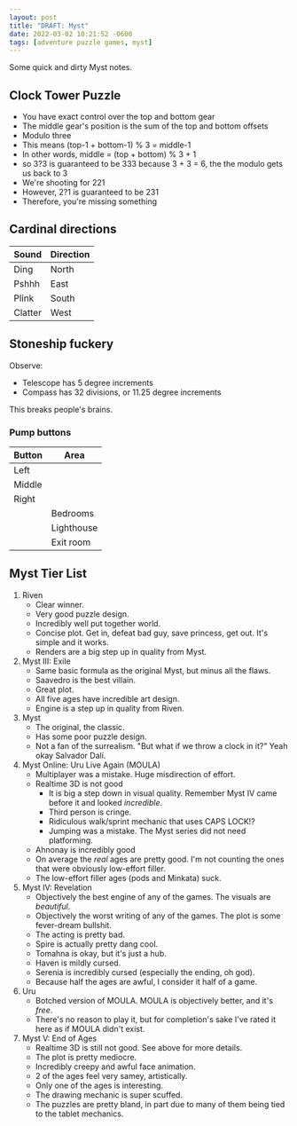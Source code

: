 ```yaml
---
layout: post
title: "DRAFT: Myst"
date: 2022-03-02 10:21:52 -0600
tags: [adventure puzzle games, myst]
---
```


Some quick and dirty Myst notes.
## Clock Tower Puzzle
- You have exact control over the top and bottom gear
- The middle gear's position is the sum of the top and bottom offsets
- Modulo three
- This means (top-1 + bottom-1) % 3 = middle-1
- In other words, middle = (top + bottom) % 3 + 1
- so 3?3 is guaranteed to be 333 because 3 + 3 = 6, the the modulo gets us back to 3
- We're shooting for 221
- However, 2?1 is guaranteed to be 231
- Therefore, you're missing something

## Cardinal directions
| Sound   | Direction |
| ------- | --------- |
| Ding    | North     |
| Pshhh   | East      |
| Plink   | South     |
| Clatter | West      |

## Stoneship fuckery

Observe:

- Telescope has 5 degree increments
- Compass has 32 divisions, or 11.25 degree increments

This breaks people's brains.

### Pump buttons

| Button | Area       |
| ------ | ---------- |
| Left   |            |
| Middle |            |
| Right  |            |
|        | Bedrooms   |
|        | Lighthouse |
|        | Exit room  |

## Myst Tier List
1. Riven
   - Clear winner.
   - Very good puzzle design.
   - Incredibly well put together world.
   - Concise plot. Get in, defeat bad guy, save princess, get out. It's simple and it works.
   - Renders are a big step up in quality from Myst.
2. Myst III: Exile
   - Same basic formula as the original Myst, but minus all the flaws.
   - Saavedro is the best villain.
   - Great plot.
   - All five ages have incredible art design.
   - Engine is a step up in quality from Riven.
3. Myst
   - The original, the classic.
   - Has some poor puzzle design.
   - Not a fan of the surrealism. "But what if we throw a clock in it?" Yeah okay Salvador Dalí.
4. Myst Online: Uru Live Again (MOULA)
    - Multiplayer was a mistake. Huge misdirection of effort.
    - Realtime 3D is not good
      - It is big a step down in visual quality. Remember Myst IV came before it and looked *incredible*.
      - Third person is cringe.
      - Ridiculous walk/sprint mechanic that uses CAPS LOCK!?
      - Jumping was a mistake. The Myst series did not need platforming.
    - Ahnonay is incredibly good
    - On average the *real* ages are pretty good. I'm not counting the ones that were obviously low-effort filler. 
    - The low-effort filler ages (pods and Minkata) suck.
5. Myst IV: Revelation
   - Objectively the best engine of any of the games. The visuals are *beautiful*.
   - Objectively the worst writing of any of the games. The plot is some fever-dream bullshit.
   - The acting is pretty bad.
   - Spire is actually pretty dang cool.
   - Tomahna is okay, but it's just a hub.
   - Haven is mildly cursed.
   - Serenia is incredibly cursed (especially the ending, oh god).
   - Because half the ages are awful, I consider it half of a game.
6. Uru
    - Botched version of MOULA. MOULA is objectively better, and it's *free*.
    - There's no reason to play it, but for completion's sake I've rated it here as if MOULA didn't exist.
7. Myst V: End of Ages
    - Realtime 3D is still not good. See above for more details.
    - The plot is pretty mediocre.
    - Incredibly creepy and awful face animation.
    - 2 of the ages feel very samey, artistically.
    - Only one of the ages is interesting.
    - The drawing mechanic is super scuffed.
    - The puzzles are pretty bland, in part due to many of them being tied to the tablet mechanics.
